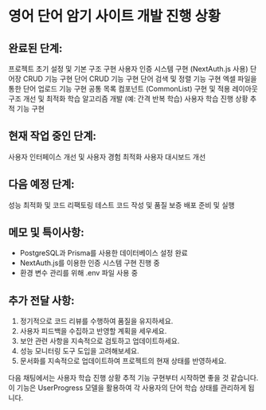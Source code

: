 # 영어 단어 암기 사이트 개발 진행 상황

## 완료된 단계:
프로젝트 초기 설정 및 기본 구조 구현
사용자 인증 시스템 구현 (NextAuth.js 사용)
단어장 CRUD 기능 구현
단어 CRUD 기능 구현
단어 검색 및 정렬 기능 구현
엑셀 파일을 통한 단어 업로드 기능 구현
공통 목록 컴포넌트 (CommonList) 구현 및 적용
레이아웃 구조 개선 및 최적화
학습 알고리즘 개발 (예: 간격 반복 학습)
사용자 학습 진행 상황 추적 기능 구현

## 현재 작업 중인 단계:
사용자 인터페이스 개선 및 사용자 경험 최적화
사용자 대시보드 개선

## 다음 예정 단계:
성능 최적화 및 코드 리팩토링
테스트 코드 작성 및 품질 보증
배포 준비 및 실행

## 메모 및 특이사항:
- PostgreSQL과 Prisma를 사용한 데이터베이스 설정 완료
- NextAuth.js를 이용한 인증 시스템 구현 진행 중
- 환경 변수 관리를 위해 .env 파일 사용 중

## 추가 전달 사항:
1. 정기적으로 코드 리뷰를 수행하여 품질을 유지하세요.
2. 사용자 피드백을 수집하고 반영할 계획을 세우세요.
3. 보안 관련 사항을 지속적으로 검토하고 업데이트하세요.
4. 성능 모니터링 도구 도입을 고려해보세요.
5. 문서화를 지속적으로 업데이트하여 프로젝트의 현재 상태를 반영하세요.

다음 채팅에서는 사용자 학습 진행 상황 추적 기능 구현부터 시작하면 좋을 것 같습니다. 이 기능은 UserProgress 모델을 활용하여 각 사용자의 단어 학습 상태를 관리하게 됩니다.